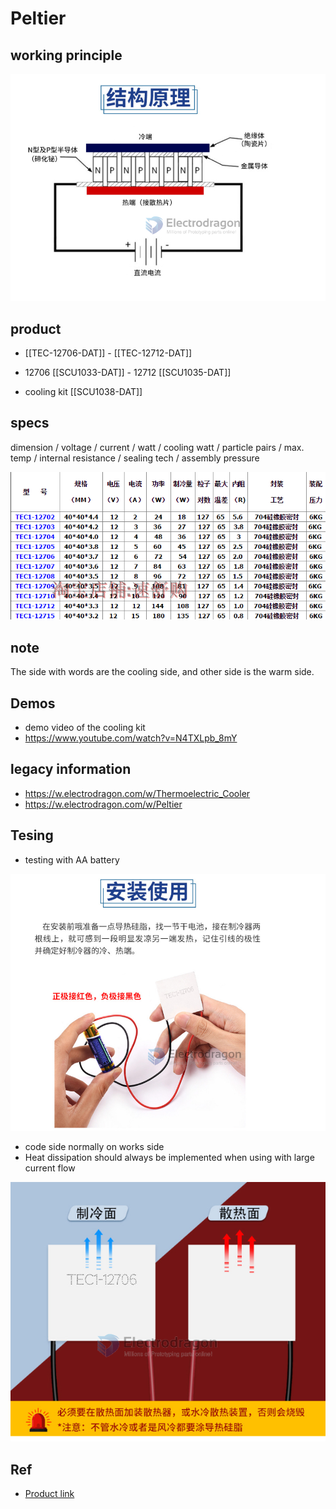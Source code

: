 
# Peltier

## working principle 

![](2023-11-06-13-02-46.png)


## product 

- [[TEC-12706-DAT]] - [[TEC-12712-DAT]]

- 12706 [[SCU1033-DAT]] - 12712 [[SCU1035-DAT]]

- cooling kit [[SCU1038-DAT]]
  


## specs 

dimension / voltage / current / watt / cooling watt / particle pairs / max. temp / internal resistance / sealing tech / assembly pressure 

![](50-31-17-06-05-2023.png)


## note 

The side with words are the cooling side, and other side is the warm side.

## Demos 

- demo video of the cooling kit 
- https://www.youtube.com/watch?v=N4TXLpb_8mY


## legacy information
- https://w.electrodragon.com/w/Thermoelectric_Cooler
- https://w.electrodragon.com/w/Peltier



## Tesing 

- testing with AA battery 

![](2023-11-06-13-03-19.png)

- code side normally on works side
- Heat dissipation should always be implemented when using with large current flow
  
![](2023-11-06-13-03-48.png)

## Ref 

- [Product link](https://www.electrodragon.com/product/tec1-12706-thermoelectric-peltier-cooler-12v-60w/)